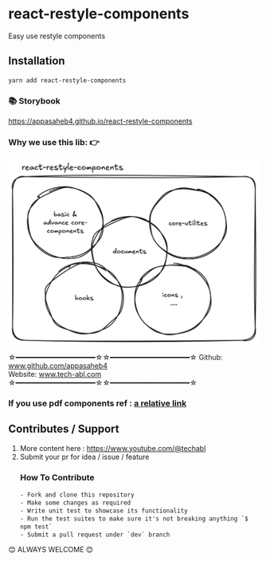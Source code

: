 # react-restyle-components

Easy use restyle components

## Installation

```
yarn add react-restyle-components

```

### 📚 Storybook

https://appasaheb4.github.io/react-restyle-components

### Why we use this lib: 👉

<img src="https://github.com/appasaheb4/react-restyle-components/blob/master/assets/img/libWapper.png">

☆━━━━━━━━━━━━━━━━━━━☆☆━━━━━━━━━━━━━━━━━━━☆
Github: www.github.com/appasaheb4 <br />
Website: www.tech-abl.com
☆━━━━━━━━━━━━━━━━━━━☆☆━━━━━━━━━━━━━━━━━━━☆

### If you use pdf components ref : [a relative link](PDF-README.md)

## Contributes / Support

1.  More content here : https://www.youtube.com/@techabl
2.  Submit your pr for idea / issue / feature
    ### How To Contribute
        - Fork and clone this repository
        - Make some changes as required
        - Write unit test to showcase its functionality
        - Run the test suites to make sure it's not breaking anything `$ npm test`
        - Submit a pull request under `dev` branch

😊 ALWAYS WELCOME 😊
